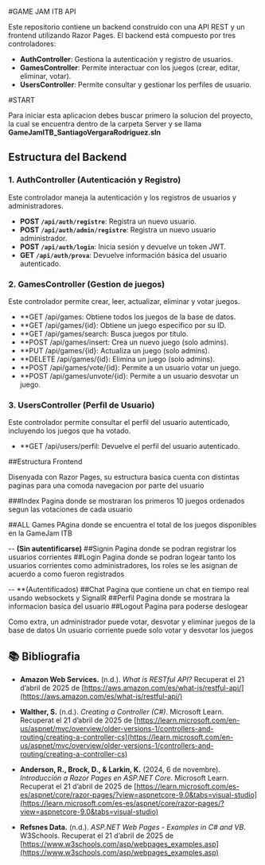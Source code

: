 #GAME JAM ITB API

Este repositorio contiene un backend construido con una API REST y un frontend utilizando Razor Pages. El backend está compuesto por tres controladores:

- **AuthController**: Gestiona la autenticación y registro de usuarios.
- **GamesController**: Permite interactuar con los juegos (crear, editar, eliminar, votar).
- **UsersController**: Permite consultar y gestionar los perfiles de usuario.

#START

Para iniciar esta aplicacion debes buscar primero la solucion del proyecto, la cual se encuentra dentro de la carpeta Server y se llama **GameJamITB_SantiagoVergaraRodriguez.sln**


## Estructura del Backend

### 1. **AuthController** (Autenticación y Registro)

Este controlador maneja la autenticación y los registros de usuarios y administradores.

- **POST `/api/auth/registre`**: Registra un nuevo usuario.
- **POST `/api/auth/admin/registre`**: Registra un nuevo usuario administrador.
- **POST `/api/auth/login`**: Inicia sesión y devuelve un token JWT.
- **GET `/api/auth/prova`**: Devuelve información básica del usuario autenticado.

### 2. **GamesController** (Gestion de juegos)
Este controlador permite crear, leer, actualizar, eliminar y votar juegos.

- **GET /api/games: Obtiene todos los juegos de la base de datos.
- **GET /api/games/{id}: Obtiene un juego específico por su ID.
- **GET /api/games/search: Busca juegos por título.
- **POST /api/games/insert: Crea un nuevo juego (solo admins).
- **PUT /api/games/{id}: Actualiza un juego (solo admins).
- **DELETE /api/games/{id}: Elimina un juego (solo admins).
- **POST /api/games/vote/{id}: Permite a un usuario votar un juego.
- **POST /api/games/unvote/{id}: Permite a un usuario desvotar un juego.

### 3. **UsersController** (Perfil de Usuario)
Este controlador permite consultar el perfil del usuario autenticado, incluyendo los juegos que ha votado.

- **GET /api/users/perfil: Devuelve el perfil del usuario autenticado.

##Estructura Frontend

Disenyada con Razor Pages, su estructura basica cuenta con distintas paginas para una comoda navegacion por parte del usuario

###Index
Pagina donde se mostraran los primeros 10 juegos ordenados segun las votaciones de cada usuario

##ALL Games
PAgina donde se encuentra el total de los juegos disponibles en la GameJam ITB

-- **(Sin autentificarse)**
##Signin
Pagina donde se podran registrar los usuarios corrientes
##Login
Pagina donde se podran logear tanto los usuarios corrientes como administradores, los roles se les asignan de acuerdo a como fueron registrados

-- **(Autentificados)
##Chat
Pagina que contiene un chat en tiempo real usando websockets y SignalR
##Perfil
Pagina donde se mostrara la informacion basica del usuario
##Logout
Pagina para poderse deslogear

Como extra, un administrador puede votar, desvotar y eliminar juegos de la base de datos
Un usuario corriente puede solo votar y desvotar los juegos

## 📚 Bibliografia

- **Amazon Web Services.** (n.d.). *What is RESTful API?* Recuperat el 21 d’abril de 2025 de [https://aws.amazon.com/es/what-is/restful-api/](https://aws.amazon.com/es/what-is/restful-api/)

- **Walther, S.** (n.d.). *Creating a Controller (C#)*. Microsoft Learn. Recuperat el 21 d’abril de 2025 de [https://learn.microsoft.com/en-us/aspnet/mvc/overview/older-versions-1/controllers-and-routing/creating-a-controller-cs](https://learn.microsoft.com/en-us/aspnet/mvc/overview/older-versions-1/controllers-and-routing/creating-a-controller-cs)

- **Anderson, R., Brock, D., & Larkin, K.** (2024, 6 de novembre). *Introducción a Razor Pages en ASP.NET Core*. Microsoft Learn. Recuperat el 21 d’abril de 2025 de [https://learn.microsoft.com/es-es/aspnet/core/razor-pages/?view=aspnetcore-9.0&tabs=visual-studio](https://learn.microsoft.com/es-es/aspnet/core/razor-pages/?view=aspnetcore-9.0&tabs=visual-studio)

- **Refsnes Data.** (n.d.). *ASP.NET Web Pages - Examples in C# and VB*. W3Schools. Recuperat el 21 d’abril de 2025 de [https://www.w3schools.com/asp/webpages_examples.asp](https://www.w3schools.com/asp/webpages_examples.asp)

